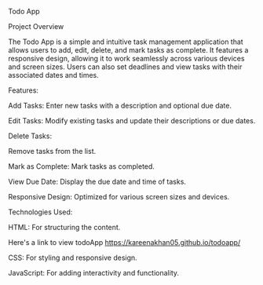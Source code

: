 Todo App

Project Overview


The Todo App is a simple and intuitive task management application that allows users to add, edit, delete,
and mark tasks as complete. It features a responsive design, allowing it to work seamlessly across various 
devices and screen sizes. Users can also set deadlines and view tasks with their associated dates and times.

Features:

Add Tasks: 
Enter new tasks with a description and optional due date.

Edit Tasks:
Modify existing tasks and update their descriptions or due dates.

Delete Tasks:

Remove tasks from the list.

Mark as Complete:
Mark tasks as completed.

View Due Date:
Display the due date and time of tasks.

Responsive Design:
Optimized for various screen sizes and devices.

Technologies Used:

HTML: For structuring the content.

Here's a link to view todoApp
   https://kareenakhan05.github.io/todoapp/

CSS: For styling and responsive design.

JavaScript: For adding interactivity and functionality.

